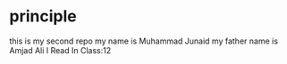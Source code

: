 # principle
this is my second repo
my name is Muhammad Junaid
my father name is Amjad Ali
I Read In Class:12 
